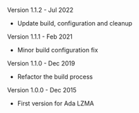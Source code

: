 Version 1.1.2   - Jul 2022
  - Update build, configuration and cleanup

Version 1.1.1   - Feb 2021
  - Minor build configuration fix

Version 1.1.0   - Dec 2019
  - Refactor the build process

Version 1.0.0   - Dec 2015
  - First version for Ada LZMA
